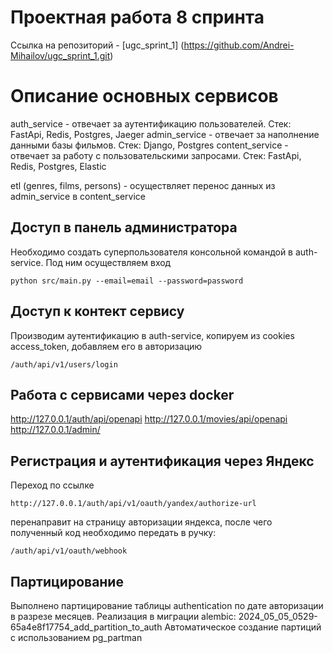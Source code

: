 # Проектная работа 8 спринта

Ссылка на репозиторий - [ugc_sprint_1] (https://github.com/Andrei-Mihailov/ugc_sprint_1.git)

# Описание основных сервисов

auth_service - отвечает за аутентификацию пользователей. Стек: FastApi, Redis, Postgres, Jaeger
admin_service - отвечает за наполнение данными базы фильмов. Стек: Django, Postgres
content_service - отвечает за работу с пользовательскими запросами. Стек: FastApi, Redis, Postgres, Elastic

etl (genres, films, persons) - осуществляет перенос данных из admin_service в content_service

## Доступ в панель администратора

Необходимо создать суперпользователя консольной командой в auth-service. Под ним осуществляем вход

```
python src/main.py --email=email --password=password
```

## Доступ к контект сервису

Производим аутентификацию в auth-service, копируем из cookies access_token, добавляем его в авторизацию

```
/auth/api/v1/users/login
```

## Работа с сервисами через docker

http://127.0.0.1/auth/api/openapi
http://127.0.0.1/movies/api/openapi
http://127.0.0.1/admin/

## Регистрация и аутентификация через Яндекс

Переход по ссылке

```
http://127.0.0.1/auth/api/v1/oauth/yandex/authorize-url
```

перенаправит на страницу авторизации яндекса, после чего полученный код необходимо передать в ручку:

```
/auth/api/v1/oauth/webhook
```

## Партицирование

Выполнено партицирование таблицы authentication по дате авторизации в разрезе месяцев.
Реализация в миграции alembic:
2024_05_05_0529-65a4e8f17754_add_partition_to_auth
Автоматическое создание партиций с использованием pg_partman

